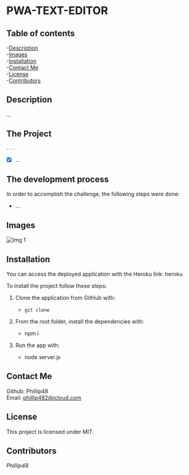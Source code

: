 # PWA-TEXT-EDITOR  
  
## Table of contents    
-[Description](#Description)   
-[Images](#Images)     
-[Installation](#Installation)  
-[Contact Me](#Contact-Me)    
-[License](#License)  
-[Contributors](#Contributors)  

## Description  
...  

## The Project
```md
...  
```

- [x] ...  

## The development process

In order to accomplish the challenge, the following steps were done:  

* ... 
  
## Images  
![Img 1]()  

## Installation  

You can access the deployed application with the Heroku link: heroku

To install the project follow these steps:

1. Clone the application from GitHub with:

   - `git clone`

2. From the root folder, install the dependencies with:

   - npm i

3. Run the app with:
   - node server.js 

## Contact Me  
Github: Phillip48  
Email: phillip482@icloud.com  

## License
This project is licensed under MIT.

## Contributors  
*Phillip48*  
